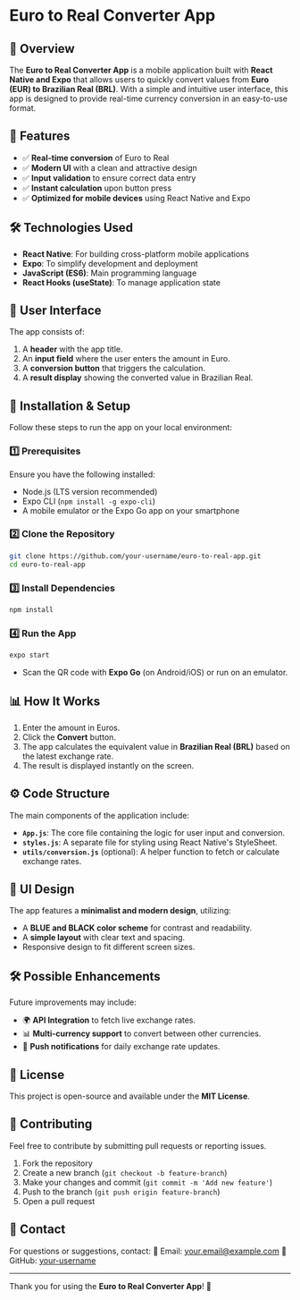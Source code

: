 # Euro to Real Converter App

## 📌 Overview
The **Euro to Real Converter App** is a mobile application built with **React Native and Expo** that allows users to quickly convert values from **Euro (EUR) to Brazilian Real (BRL)**. With a simple and intuitive user interface, this app is designed to provide real-time currency conversion in an easy-to-use format.

## 🎯 Features
- ✅ **Real-time conversion** of Euro to Real
- ✅ **Modern UI** with a clean and attractive design
- ✅ **Input validation** to ensure correct data entry
- ✅ **Instant calculation** upon button press
- ✅ **Optimized for mobile devices** using React Native and Expo

## 🛠️ Technologies Used
- **React Native**: For building cross-platform mobile applications
- **Expo**: To simplify development and deployment
- **JavaScript (ES6)**: Main programming language
- **React Hooks (useState)**: To manage application state

## 📱 User Interface
The app consists of:
1. A **header** with the app title.
2. An **input field** where the user enters the amount in Euro.
3. A **conversion button** that triggers the calculation.
4. A **result display** showing the converted value in Brazilian Real.

## 📝 Installation & Setup
Follow these steps to run the app on your local environment:

### 1️⃣ Prerequisites
Ensure you have the following installed:
- Node.js (LTS version recommended)
- Expo CLI (`npm install -g expo-cli`)
- A mobile emulator or the Expo Go app on your smartphone

### 2️⃣ Clone the Repository
```sh
git clone https://github.com/your-username/euro-to-real-app.git
cd euro-to-real-app
```

### 3️⃣ Install Dependencies
```sh
npm install
```

### 4️⃣ Run the App
```sh
expo start
```
- Scan the QR code with **Expo Go** (on Android/iOS) or run on an emulator.

## 📊 How It Works
1. Enter the amount in Euros.
2. Click the **Convert** button.
3. The app calculates the equivalent value in **Brazilian Real (BRL)** based on the latest exchange rate.
4. The result is displayed instantly on the screen.

## ⚙️ Code Structure
The main components of the application include:
- **`App.js`**: The core file containing the logic for user input and conversion.
- **`styles.js`**: A separate file for styling using React Native's StyleSheet.
- **`utils/conversion.js`** (optional): A helper function to fetch or calculate exchange rates.

## 🎨 UI Design
The app features a **minimalist and modern design**, utilizing:
- A **BLUE and BLACK color scheme** for contrast and readability.
- A **simple layout** with clear text and spacing.
- Responsive design to fit different screen sizes.

## 🛠️ Possible Enhancements
Future improvements may include:
- 🌍 **API Integration** to fetch live exchange rates.
- 📊 **Multi-currency support** to convert between other currencies.
- 🔔 **Push notifications** for daily exchange rate updates.

## 📜 License
This project is open-source and available under the **MIT License**.

## 🤝 Contributing
Feel free to contribute by submitting pull requests or reporting issues.

1. Fork the repository
2. Create a new branch (`git checkout -b feature-branch`)
3. Make your changes and commit (`git commit -m 'Add new feature'`)
4. Push to the branch (`git push origin feature-branch`)
5. Open a pull request

## 📩 Contact
For questions or suggestions, contact:
📧 Email: your.email@example.com
📌 GitHub: [your-username](https://github.com/your-username)

---

Thank you for using the **Euro to Real Converter App**! 🚀

